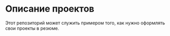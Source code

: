 # Описание проектов
Этот репозиторий может служить примером того, как нужно оформлять свои проекты в резюме.
